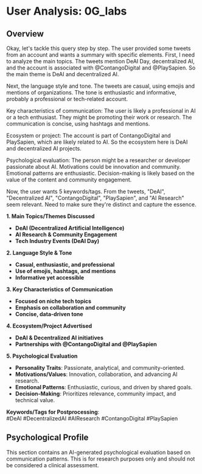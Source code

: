 # User Analysis: 0G_labs

## Overview

<think>
Okay, let's tackle this query step by step. The user provided some tweets from an account and wants a summary with specific elements. First, I need to analyze the main topics. The tweets mention DeAI Day, decentralized AI, and the account is associated with @ContangoDigital and @PlaySapien. So the main theme is DeAI and decentralized AI.

Next, the language style and tone. The tweets are casual, using emojis and mentions of organizations. The tone is enthusiastic and informative, probably a professional or tech-related account.

Key characteristics of communication: The user is likely a professional in AI or a tech enthusiast. They might be promoting their work or research. The communication is concise, using hashtags and mentions.

Ecosystem or project: The account is part of ContangoDigital and PlaySapien, which are likely related to AI. So the ecosystem here is DeAI and decentralized AI projects.

Psychological evaluation: The person might be a researcher or developer passionate about AI. Motivations could be innovation and community. Emotional patterns are enthusiastic. Decision-making is likely based on the value of the content and community engagement.

Now, the user wants 5 keywords/tags. From the tweets, "DeAI", "Decentralized AI", "ContangoDigital", "PlaySapien", and "AI Research" seem relevant. Need to make sure they're distinct and capture the essence.
</think>

**1. Main Topics/Themes Discussed**  
- **DeAI (Decentralized Artificial Intelligence)**  
- **AI Research & Community Engagement**  
- **Tech Industry Events (DeAI Day)**  

**2. Language Style & Tone**  
- **Casual, enthusiastic, and professional**  
- **Use of emojis, hashtags, and mentions**  
- **Informative yet accessible**  

**3. Key Characteristics of Communication**  
- **Focused on niche tech topics**  
- **Emphasis on collaboration and community**  
- **Concise, data-driven tone**  

**4. Ecosystem/Project Advertised**  
- **DeAI & Decentralized AI initiatives**  
- **Partnerships with @ContangoDigital and @PlaySapien**  

**5. Psychological Evaluation**  
- **Personality Traits**: Passionate, analytical, and community-oriented.  
- **Motivations/Values**: Innovation, collaboration, and advancing AI research.  
- **Emotional Patterns**: Enthusiastic, curious, and driven by shared goals.  
- **Decision-Making**: Prioritizes relevance, community impact, and technical value.  

**Keywords/Tags for Postprocessing**:  
#DeAI #DecentralizedAI #AIResearch #ContangoDigital #PlaySapien

## Psychological Profile

This section contains an AI-generated psychological evaluation based on communication patterns. This is for research purposes only and should not be considered a clinical assessment.